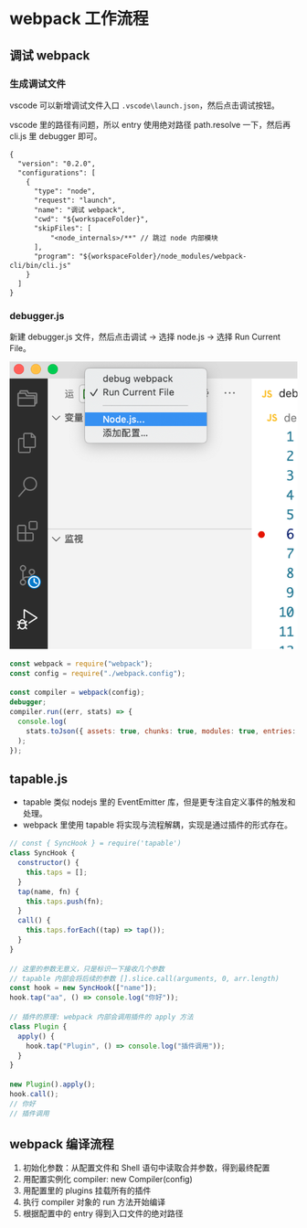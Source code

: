 # webpack 工作流程

## 调试 webpack

### 生成调试文件

vscode 可以新增调试文件入口 `.vscode\launch.json`，然后点击调试按钮。

vscode 里的路径有问题，所以 entry 使用绝对路径 path.resolve 一下，然后再 cli.js 里 debugger 即可。

```
{
  "version": "0.2.0",
  "configurations": [
    {
      "type": "node",
      "request": "launch",
      "name": "调试 webpack",
      "cwd": "${workspaceFolder}",
      "skipFiles": [
          "<node_internals>/**" // 跳过 node 内部模块
      ],
      "program": "${workspaceFolder}/node_modules/webpack-cli/bin/cli.js"
    }
  ]
}
```

### debugger.js

新建 debugger.js 文件，然后点击调试 -> 选择 node.js -> 选择 Run Current File。

![](./imgs/2021-04-14-22-35-25.png)

```js
const webpack = require("webpack");
const config = require("./webpack.config");

const compiler = webpack(config);
debugger;
compiler.run((err, stats) => {
  console.log(
    stats.toJson({ assets: true, chunks: true, modules: true, entries: true })
  );
});
```

## tapable.js

- tapable 类似 nodejs 里的 EventEmitter 库，但是更专注自定义事件的触发和处理。
- webpack 里使用 tapable 将实现与流程解耦，实现是通过插件的形式存在。

```js
// const { SyncHook } = require('tapable')
class SyncHook {
  constructor() {
    this.taps = [];
  }
  tap(name, fn) {
    this.taps.push(fn);
  }
  call() {
    this.taps.forEach((tap) => tap());
  }
}

// 这里的参数无意义，只是标识一下接收几个参数
// tapable 内部会将后续的参数 [].slice.call(arguments, 0, arr.length)
const hook = new SyncHook(["name"]);
hook.tap("aa", () => console.log("你好"));

// 插件的原理: webpack 内部会调用插件的 apply 方法
class Plugin {
  apply() {
    hook.tap("Plugin", () => console.log("插件调用"));
  }
}

new Plugin().apply();
hook.call();
// 你好
// 插件调用
```

## webpack 编译流程

1. 初始化参数：从配置文件和 Shell 语句中读取合并参数，得到最终配置
2. 用配置实例化 compiler: new Compiler(config)
3. 用配置里的 plugins 挂载所有的插件
4. 执行 compiler 对象的 run 方法开始编译
5. 根据配置中的 entry 得到入口文件的绝对路径

